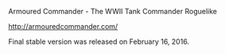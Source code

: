 Armoured Commander - The WWII Tank Commander Roguelike

http://armouredcommander.com/

Final stable version was released on February 16, 2016.

